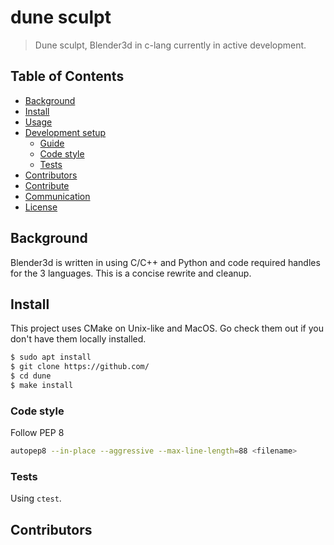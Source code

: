 # dune sculpt
> Dune sculpt, Blender3d in c-lang currently in active development.

## Table of Contents

- [Background](#background)
- [Install](#install)
- [Usage](#usage)
- [Development setup](#development-setup)
    - [Guide](#guide)
    - [Code style](#code-style)
    - [Tests](#tests)
- [Contributors](#contributors)
- [Contribute](#contribute)
- [Communication](#communication)
- [License](#license)


## Background
Blender3d is written in using C/C++ and Python and code required handles for the 3 languages. This is a concise rewrite and cleanup.

## Install
This project uses CMake on Unix-like and MacOS. Go check them out if you don't have them locally installed.
```sh
$ sudo apt install
$ git clone https://github.com/
$ cd dune
$ make install
```

### Code style
Follow PEP 8
```sh
autopep8 --in-place --aggressive --max-line-length=88 <filename>
```

### Tests
Using `ctest`.

## Contributors

